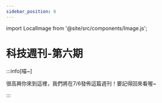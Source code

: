 ```yaml
---
sidebar_position: 6
---
```


import LocalImage from '@site/src/components/Image.js';

# 科技週刊-第六期

:::info[喵~]

很高興你來到這裡，我們將在7/6發佈這篇週刊！要記得回來看喔~

:::